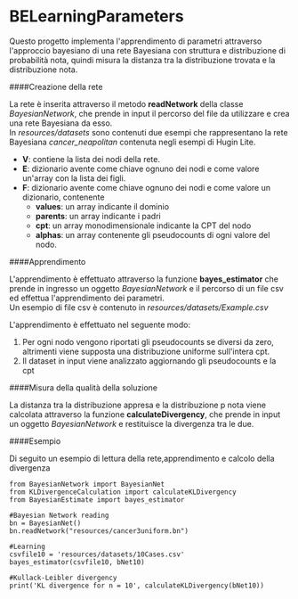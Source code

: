 # BELearningParameters
Questo progetto implementa l'apprendimento di parametri attraverso l'approccio bayesiano di una rete Bayesiana con struttura e distribuzione di probabilità nota, quindi misura la distanza tra la distribuzione trovata e la distribuzione nota.

####Creazione della rete

La rete è inserita attraverso il metodo __readNetwork__ della classe _BayesianNetwork_, che prende in input il percorso del file da utilizzare e crea una rete Bayesiana da esso.
<br>In _resources/datasets_ sono contenuti due esempi che rappresentano la rete Bayesiana _cancer_neapolitan_ contenuta negli esempi di Hugin Lite.
* __V__: contiene la lista dei nodi della rete.
* __E__: dizionario avente come chiave ognuno dei nodi e come valore un'array con la lista dei figli.
* __F__: dizionario avente come chiave ognuno dei nodi e come valore un dizionario, contenente
  * __values__: un array indicante il dominio
  * __parents__: un array indicante i padri 
  * __cpt__: un array monodimensionale indicante la CPT del nodo
  * __alphas__: un array contenente gli pseudocounts di ogni valore del nodo.

####Apprendimento

L'apprendimento è effettuato attraverso la funzione __bayes_estimator__ che prende in ingresso un oggetto _BayesianNetwork_
e il percorso di un file csv ed effettua l'apprendimento dei parametri.  
Un esempio di file csv è contenuto in _resources/datasets/Example.csv_

L'apprendimento è effettuato nel seguente modo:
1. Per ogni nodo vengono riportati gli pseudocounts se diversi da zero, altrimenti viene supposta una distribuzione uniforme sull'intera cpt.
2. Il dataset in input viene analizzato aggiornando gli pseudocounts e la cpt

####Misura della qualità della soluzione

La distanza tra la distribuzione appresa e la distribuzione p nota viene calcolata attraverso la funzione __calculateDivergency__, che prende in input un oggetto _BayesianNetwork_ e restituisce la divergenza tra le due.

####Esempio

Di seguito un esempio di lettura della rete,apprendimento e calcolo della divergenza
    
    from BayesianNetwork import BayesianNet
    from KLDivergenceCalculation import calculateKLDivergency
    from BayesianEstimate import bayes_estimator
    
    #Bayesian Network reading
    bn = BayesianNet()
    bn.readNetwork("resources/cancer3uniform.bn")
    
    #Learning
    csvfile10 = 'resources/datasets/10Cases.csv'
    bayes_estimator(csvfile10, bNet10)
    
    #Kullack-Leibler divergency
    print('KL divergence for n = 10', calculateKLDivergency(bNet10))
    
